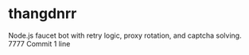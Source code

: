 # thangdnrr
Node.js faucet bot with retry logic, proxy rotation, and captcha solving. 7777
Commit 1 line

